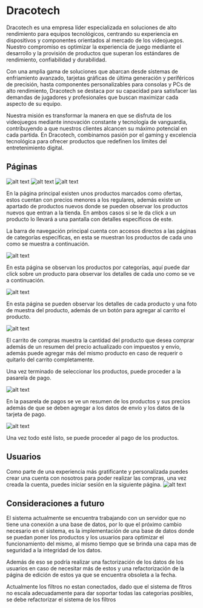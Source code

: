 # Dracotech

Dracotech es una empresa líder especializada en soluciones de alto rendimiento para equipos tecnológicos, centrando su experiencia en dispositivos y componentes orientados al mercado de los videojuegos. Nuestro compromiso es optimizar la experiencia de juego mediante el desarrollo y la provisión de productos que superan los estándares de rendimiento, confiabilidad y durabilidad.

Con una amplia gama de soluciones que abarcan desde sistemas de enfriamiento avanzado, tarjetas gráficas de última generación y periféricos de precisión, hasta componentes personalizables para consolas y PCs de alto rendimiento, Dracotech se destaca por su capacidad para satisfacer las demandas de jugadores y profesionales que buscan maximizar cada aspecto de su equipo.

Nuestra misión es transformar la manera en que se disfruta de los videojuegos mediante innovación constante y tecnología de vanguardia, contribuyendo a que nuestros clientes alcancen su máximo potencial en cada partida. En Dracotech, combinamos pasión por el gaming y excelencia tecnológica para ofrecer productos que redefinen los límites del entretenimiento digital.

## Páginas

![alt text](image.png)
![alt text](image-1.png)
![alt text](image-2.png)

En la página principal existen unos productos marcados como ofertas, estos cuentan con precios menores a los regulares, además existe un apartado de productos nuevos donde se pueden observar los productos nuevos que entran a la tienda. En ambos casos si se le da click a un producto lo llevará a una pantalla con detalles específicos de este.

La barra de navegación principal cuenta con accesos directos a las páginas de categorías específicas, en esta se muestran los productos de cada uno como se muestra a continuación.

![alt text](image-3.png)

En esta página se observan los productos por categorías, aquí puede dar click sobre un producto para observar los detalles de cada uno como se ve a continuación.

![alt text](image-4.png)

En esta página se pueden observar los detalles de cada producto y una foto de muestra del producto, además de un botón para agregar al carrito el producto.

![alt text](image-5.png)

El carrito de compras muestra la cantidad del producto que desea comprar además de un resumen del precio actualizado con impuestos y envío, además puede agregar más del mismo producto en caso de requerir o quitarlo del carrito completamente.

Una vez terminado de seleccionar los productos, puede proceder a la pasarela de pago.

![alt text](image-6.png)

En la pasarela de pagos se ve un resumen de los productos y sus precios además de que se deben agregar a los datos de envío y los datos de la tarjeta de pago.

![alt text](image-8.png)

Una vez todo esté listo, se puede proceder al pago de los productos.

## Usuarios
Como parte de una experiencia más gratificante y personalizada puedes crear una cuenta con nosotros para poder realizar las compras, una vez creada la cuenta, puedes iniciar sesión en la siguiente página.
![alt text](image-7.png)


## Consideraciones a futuro

El sistema actualmente se encuentra trabajando con un servidor que no tiene una conexión a una base de datos, por lo que el próximo cambio necesario en el sistema, es la implementación de una base de datos donde se puedan poner los productos y los usuarios para optimizar el funcionamiento del mismo, al mismo tiempo que se brinda una capa mas de seguridad a la integridad de los datos.

Además de eso se podría realizar una factorización de los datos de los usuarios en caso de necesitar más de estos y una refactorización de la página de edición de estos ya que se encuentra obsoleta a la fecha.

Actualmente los filtros no estan conectados, dado que el sistema de fitros no escala adecuadamente para dar soportar todas las categorias posibles, se debe refactorizar el sistema de los filtros
